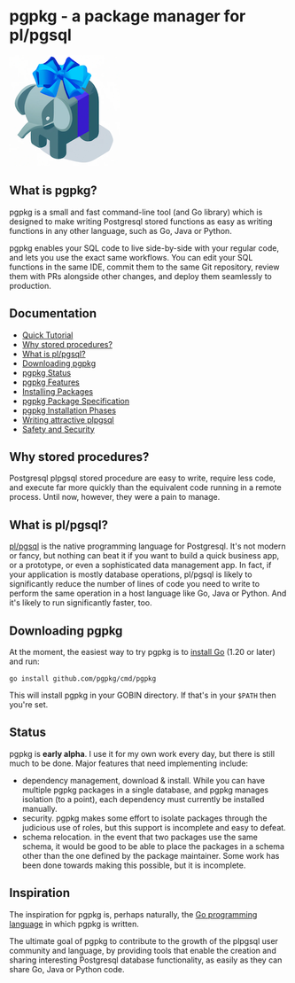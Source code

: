 # pgpkg - a package manager for pl/pgsql

![pgpkg logo](logo-small.png)

## What is pgpkg?

pgpkg is a small and fast command-line tool (and Go library) which is designed to make writing Postgresql
stored functions as easy as writing functions in any other language, such as Go, Java or Python.

pgpkg enables your SQL code to live side-by-side with your regular code, and lets you use the exact same
workflows. You can edit your SQL functions in the same IDE, commit them to the same Git repository,
review them with PRs alongside other changes, and deploy them seamlessly to production.

## Documentation

* [Quick Tutorial](pages/tutorial.md)
* [Why stored procedures?](#why-stored-procedures)
* [What is pl/pgsql?](#what-is-plpgsql)
* [Downloading pgpkg](#downloading-pgpkg)
* [pgpkg Status](#status)
* [pgpkg Features](pages/features.md)
* [Installing Packages](pages/installing.md)
* [pgpkg Package Specification](pages/spec.md)
* [pgpkg Installation Phases](pages/phases.md)
* [Writing attractive plpgsql](pages/plpgsql.md)
* [Safety and Security](pages/safety.md)

## Why stored procedures?

Postgresql plpgsql stored procedure are easy to write, require less code, and execute far
more quickly than the equivalent code running in a remote process. Until now, however, they were
a pain to manage.

## What is pl/pgsql?

[pl/pgsql](https://www.postgresql.org/docs/current/plpgsql.html) is the native programming language for Postgresql.
It's not modern or fancy, but nothing can beat it if you want to build a quick business app, or a prototype,
or even a sophisticated data management app. In fact, if your application is mostly database operations,
pl/pgsql is likely to significantly reduce the number of lines of code you need to write to perform the
same operation in a host language like Go, Java or Python. And it's likely to run significantly faster, too.

## Downloading pgpkg

At the moment, the easiest way to try pgpkg is to [install Go](https://go.dev/dl/) (1.20 or later) and run:

    go install github.com/pgpkg/cmd/pgpkg

This will install pgpkg in your GOBIN directory. If that's in your `$PATH` then you're set.

## Status

pgpkg is **early alpha**. I use it for my own work every day, but there is still much to be done.
Major features that need implementing include:

* dependency management, download & install. While you can have multiple pgpkg packages in a single
  database, and pgpkg manages isolation (to a point), each dependency must currently be installed
  manually.
* security. pgpkg makes some effort to isolate packages through the judicious use of roles,
  but this support is incomplete and easy to defeat.
* schema relocation. in the event that two packages use the same schema, it would be good to be able
  to place the packages in a schema other than the one defined by the package maintainer.
  Some work has been done towards making this possible, but it is incomplete.

## Inspiration

The inspiration for pgpkg is, perhaps naturally, the [Go programming language](https://go.dev) in which pgpkg is
written.

The ultimate goal of pgpkg to contribute to the growth of the plpgsql user community and language, by providing
tools that enable the creation and sharing interesting Postgresql database functionality, as easily as they can
share Go, Java or Python code.